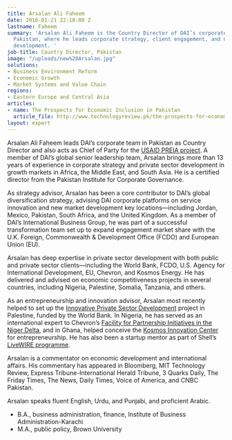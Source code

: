 ```yaml
---
title: Arsalan Ali Faheem
date: 2016-01-21 22:18:00 Z
lastname: Faheem
summary: 'Arsalan Ali Faheem is the Country Director of DAI’s corporate office in
  Pakistan, where he leads corporate strategy, client engagement, and new business
  development. '
job-title: Country Director, Pakistan
image: "/uploads/new%20Arsalan.jpg"
solutions:
- Business Environment Reform
- Economic Growth
- Market Systems and Value Chain
regions:
- Eastern Europe and Central Asia
articles:
- name: The Prospects for Economic Inclusion in Pakistan
  article_file: http://www.technologyreview.pk/the-prospects-for-economic-inclusion-in-pakistan/
layout: expert
---
```


Arsalan Ali Faheem leads DAI’s corporate team in Pakistan as Country Director and also acts as Chief of Party for the [USAID PREIA project](https://www.dai.com/our-work/projects/pakistan-regional-economic-integration-activity-preia). A member of DAI’s global senior leadership team, Arsalan brings more than 13 years of experience in corporate strategy and private sector development in growth markets in Africa, the Middle East, and South Asia. He is a certified director from the Pakistan Institute for Corporate Governance.

As strategy advisor, Arsalan has been a core contributor to DAI’s global diversification strategy, advising DAI corporate platforms on service innovation and new market development key locations—including Jordan, Mexico, Pakistan, South Africa, and the United Kingdom. As a member of DAI’s International Business Group, he was part of a successful transformation team set up to expand engagement market share with the U.K. Foreign, Commonwealth & Development Office (FCDO) and European Union (EU). 

Arsalan has deep expertise in private sector development with both public and private sector clients—including the World Bank, FCDO, U.S. Agency for International Development, EU, Chevron, and Kosmos Energy. He has delivered and advised on economic competitiveness projects in several countries, including Nigeria, Palestine, Somalia, Tanzania, and others. 

As an entrepreneurship and innovation advisor, Arsalan most recently helped to set up the [Innovative Private Sector Development](https://www.dai.com/our-work/projects/palestine-innovative-private-sector-development-project-ipsdp) project in Palestine, funded by the World Bank. In Nigeria, he has served as an international expert to Chevron’s [Facility for Partnership Initiatives in the Niger Delta](https://www.dai.com/our-work/projects/nigeria-foundation-partnership-initiatives-niger-delta-pind), and in Ghana, helped conceive the [Kosmos Innovation Center](https://www.dai.com/our-work/projects/ghana-kosmos-innovation-center-kic) for entrepreneurship. He has also been a startup mentor as part of Shell’s [LiveWIRE programme](https://www.dai.com/our-work/projects/worldwide-shell-livewire-global-consultancy). 

Arsalan is a commentator on economic development and international affairs. His commentary has appeared in Bloomberg, MIT Technology Review, Express Tribune-International Herald Tribune, 3 Quarks Daily, The Friday Times, The News, Daily Times, Voice of America, and CNBC Pakistan. 

Arsalan speaks fluent English, Urdu, and Punjabi, and proficient Arabic.

* B.A., business administration, finance, Institute of Business Administration-Karachi
* M.A., public policy, Brown University